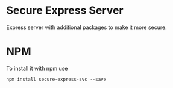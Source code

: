 # Secure Express Server
Express server with additional packages to make it more secure.

# NPM
To install it with npm use
```npm
npm install secure-express-svc --save
```